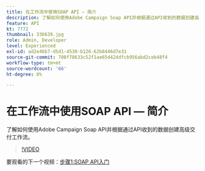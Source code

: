 ```yaml
---
title: 在工作流中使用SOAP API — 简介
description: 了解如何使用Adobe Campaign Soap API并根据通过API收到的数据创建高级交付工作流。
feature: API
kt: 7772
thumbnail: 336639.jpg
role: Admin, Developer
level: Experienced
exl-id: ad2e46b7-d5d1-4530-b126-62b8446d7e31
source-git-commit: 708f78633c52f1ae65d424dfcb956abd2ceb48f4
workflow-type: tm+mt
source-wordcount: '66'
ht-degree: 0%

---
```


# 在工作流中使用SOAP API — 简介

了解如何使用Adobe Campaign Soap API并根据通过API收到的数据创建高级交付工作流。

>[!VIDEO](https://video.tv.adobe.com/v/336639?quality=12)

要观看的下一个视频：[步骤1:SOAP API入门](/help/tutorial-using-soap-apis/get-started-with-soap-apis.md)
